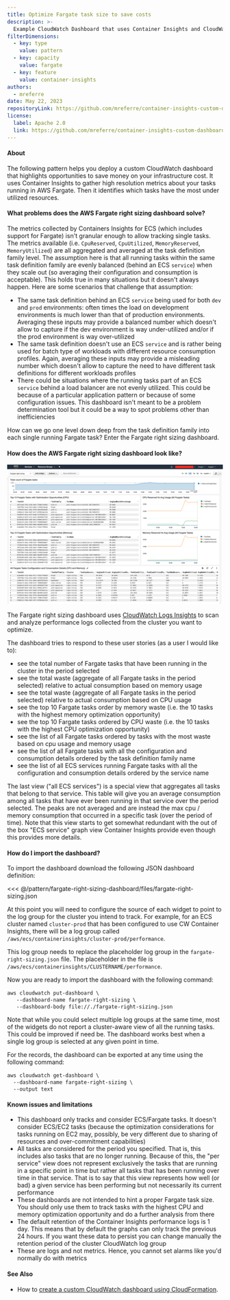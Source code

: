 ```yaml
---
title: Optimize Fargate task size to save costs
description: >-
  Example CloudWatch Dashboard that uses Container Insights and CloudWatch Log Insights queries to identify AWS Fargate tasks that are sized too large for their utilization.
filterDimensions:
  - key: type
    value: pattern
  - key: capacity
    value: fargate
  - key: feature
    value: container-insights
authors:
  - mreferre
date: May 22, 2023
repositoryLink: https://github.com/mreferre/container-insights-custom-dashboards
license:
  label: Apache 2.0
  link: https://github.com/mreferre/container-insights-custom-dashboards/blob/master/LICENSE
---
```


#### About

The following pattern helps you deploy a custom CloudWatch dashboard that highlights opportunities to save money on your infrastructure cost. It uses Container Insights to gather high resolution metrics about your tasks running in AWS Fargate. Then it identifies which tasks have the most under utilized resources.

#### What problems does the AWS Fargate right sizing dashboard solve?

The metrics collected by Containers Insights for ECS (which includes support for Fargate) isn't granular enough to allow tracking single tasks. The metrics available (i.e. `CpuReserved`, `CpuUtilized`, `MemoryReserved`, `MemoryUtilized`) are all aggregated and averaged at the task definition family level. The assumption here is that all running tasks within the same task definition family are evenly balanced (behind an ECS `service`) when they scale out (so averaging their configuration and consumption is acceptable). This holds true in many situations but it doesn't always happen. Here are some scenarios that challenge that assumption:

- The same task definition behind an ECS `service` being used for both `dev` and `prod` environments: often times the load on development environments is much lower than that of production environments. Averaging these inputs may provide a balanced number which doesn't allow to capture if the dev environment is way under-utilized and/or if the prod environment is way over-utilized
- The same task definition doesn't use an ECS `service` and is rather being used for batch type of workloads with different resource consumption profiles. Again, averaging these inputs may provide a misleading number which doesn't allow to capture the need to have different task definitions for different workloads profiles
- There could be situations where the running tasks part of an ECS `service` behind a load balancer are not evenly utilized. This could be because of a particular application pattern or because of some configuration issues. This dashboard isn't meant to be a problem determination tool but it could be a way to spot problems other than inefficiencies

How can we go one level down deep from the task definition family into each single running Fargate task? Enter the Fargate right sizing dashboard.

#### How does the AWS Fargate right sizing dashboard look like?

![fargate-right-sizing](files/fargate-right-sizing.png)

The Fargate right sizing dashboard uses [CloudWatch Logs Insights](https://docs.aws.amazon.com/AmazonCloudWatch/latest/logs/AnalyzingLogData.html) to scan and analyze performance logs collected from the cluster you want to optimize.

The dashboard tries to respond to these user stories (as a user I would like to):
- see the total number of Fargate tasks that have been running in the cluster in the period selected
- see the total waste (aggregate of all Fargate tasks in the period selected) relative to actual consumption based on memory usage
- see the total waste (aggregate of all Fargate tasks in the period selected) relative to actual consumption based on CPU usage
- see the top 10 Fargate tasks order by memory waste (i.e. the 10 tasks with the highest memory optimization opportunity)
- see the top 10 Fargate tasks ordered by CPU waste (i.e. the 10 tasks with the highest CPU optimization opportunity)
- see the list of all Fargate tasks ordered by tasks with the most waste based on cpu usage and memory usage
- see the list of all Fargate tasks with all the configuration and consumption details ordered by the task definition family name
- see the list of all ECS services running Fargate tasks with all the configuration and consumption details ordered by the service name

The last view ("all ECS services") is a special view that aggregates all tasks that belong to that service. This table will give you an average consumption among all tasks that have ever been running in that service over the period selected. The peaks are not averaged and are instead the max cpu / memory consumption that occurred in a specific task (over the period of time). Note that this view starts to get somewhat redundant with the out of the box "ECS service" graph view Container Insights provide even though this provides more details.

#### How do I import the dashboard?

To import the dashboard download the following JSON dashboard definition:

<<< @/pattern/fargate-right-sizing-dashboard/files/fargate-right-sizing.json

At this point you will need to configure the source of each widget to point to the log group for the cluster you intend to track. For example, for an ECS cluster named `cluster-prod` that has been configured to use CW Container Insights, there will be a log group called `/aws/ecs/containerinsights/cluster-prod/performance`.

This log group needs to replace the placeholder log group in the `fargate-right-sizing.json` file. The placeholder in the file is `/aws/ecs/containerinsights/CLUSTERNAME/performance`.

Now you are ready to import the dashboard with the following command:
```shell
aws cloudwatch put-dashboard \
   --dashboard-name fargate-right-sizing \
   --dashboard-body file://./fargate-right-sizing.json
```

Note that while you could select multiple log groups at the same time, most of the widgets do not report a cluster-aware view of all the running tasks. This could be improved if need be. The dashboard works best when a single log group is selected at any given point in time.

For the records, the dashboard can be exported at any time using the following command:
```
aws cloudwatch get-dashboard \
  --dashboard-name fargate-right-sizing \
  --output text
```

#### Known issues and limitations

- This dashboard only tracks and consider ECS/Fargate tasks. It doesn't consider ECS/EC2 tasks (because the optimization considerations for tasks running on EC2 may, possibly, be very different due to sharing of resources and over-commitment capabilities)
- All tasks are considered for the period you specified. That is, this includes also tasks that are no longer running. Because of this, the "per service" view does not represent exclusively the tasks that are running in a specific point in time but rather all tasks that has been running over time in that service. That is to say that this view represents how well (or bad) a given service has been performing but not necessarily its current performance
- These dashboards are not intended to hint a proper Fargate task size. You should only use them to track tasks with the highest CPU and memory optimization opportunity and do a further analysis from there
- The default retention of the Container Insights performance logs is 1 day. This means that by default the graphs can only track the previous 24 hours. If you want these data to persist you can change manually the retention period of the cluster CloudWatch log group
- These are logs and not metrics. Hence, you cannot set alarms like you'd normally do with metrics

#### See Also

- How to [create a custom CloudWatch dashboard using CloudFormation](ecs-service-dashboard-cloudformation).